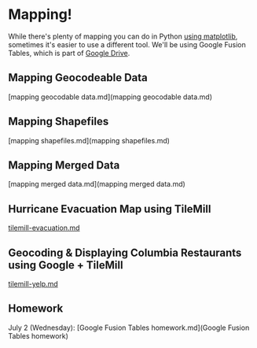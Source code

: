 # Mapping!

While there's plenty of mapping you can do in Python [using matplotlib](http://matplotlib.org), sometimes it's easier to use a different tool. We'll be using Google Fusion Tables, which is part of [Google Drive](https://drive.google.com).

## Mapping Geocodeable Data

[mapping geocodable data.md](mapping geocodable data.md)

## Mapping Shapefiles

[mapping shapefiles.md](mapping shapefiles.md)

## Mapping Merged Data

[mapping merged data.md](mapping merged data.md)

## Hurricane Evacuation Map using TileMill

[tilemill-evacuation.md](tilemill-evacuation.md)

## Geocoding & Displaying Columbia Restaurants using Google + TileMill

[tilemill-yelp.md](tilemill-yelp.md)

## Homework

July 2 (Wednesday): [Google Fusion Tables homework.md](Google Fusion Tables homework)